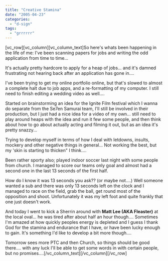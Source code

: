 ```yaml
---
title: "Creative Stamina"
date: "2005-04-23"
categories: 
  - "d-sign"
tags: 
  - "grrrrrr"
---
```


\[vc\_row\]\[vc\_column\]\[vc\_column\_text\]So here's whats been happening in the life of me: I've been scanning papers for jobs and writing the odd application from time to time...

It's actually pretty hardcore to apply for a heap of jobs... and it's damned frustrating not hearing back after an application has gone in....

I've been trying to get my online portfolio online, but that's slowed to almost a complete halt due to job apps, and a re-formatting of my computer. I still need to finish editing a wedding video as well....

Started on brainstorming an idea for the Ignite Film festival which I wanna do separate from the Se7en Samurai team, I'll still be involved in their production, but I just had a nice idea for a video of my own... still need to play around heaps with the idea and run it few some people, and then think about how to go about actually acting and filming it out, but as an idea it's pretty snazzy...

Trying to develop myself in terms of how I deal with letdowns, insults, mockery and other negative things in general... Not working the best, but my 'skin is starting to thicken" I think....

Been rather sporty also; played indoor soccer last night with some people from church. I managed to score our teams only goal and almost had a second one in the last 13 seconds of the first half.

How do I know it was 13 seconds you ask?? (or maybe not....) Well someone wanted a sub and there was only 13 seconds left on the clock and I managed to race on the field, grab the ball, get round most of the opposition and shoot. Unfortunately it was my left foot and quite frankly that one just doesn't work.

And today I went to kick a Sherrin around with **Matt Lee (AKA Fleaster)** at the local oval... he was tired after about half an hour though.... Sometimes I'm amazed at how quickly peoples energy is depleted and I guess I thank God for the stamina and endurance that I have, or have been lucky enough to gain. It's something I'd like to develop a bit more though....

Tomorrow sees more PTC and then Church, so things should be good there.... with any luck I'll be able to get some words in with certain people, but no promises....\[/vc\_column\_text\]\[/vc\_column\]\[/vc\_row\]
